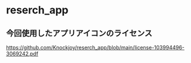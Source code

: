 # reserch_app
## 今回使用したアプリアイコンのライセンス
https://github.com/Knockjoy/reserch_app/blob/main/license-103994496-3069242.pdf

